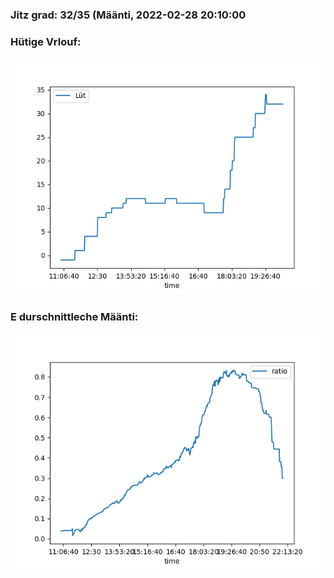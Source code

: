 ### Jitz grad: 32/35 (Määnti, 2022-02-28 20:10:00

### Hütige Vrlouf:
![Graph](Today.png)

### E durschnittleche Määnti:
![Graph](Määnti.png)